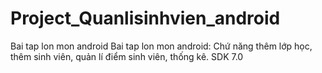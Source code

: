 # Project_Quanlisinhvien_android
Bai tap lon mon android
Bai tap lon mon android: Chứ năng thêm lớp học, thêm sinh viên, quản lí điểm sinh viên, thống kê.
SDK 7.0

